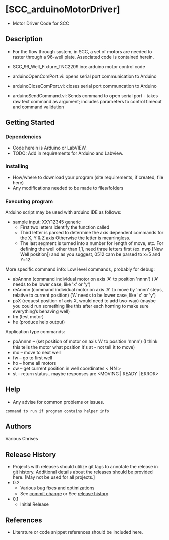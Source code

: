 # [SCC_arduinoMotorDriver]
* Motor Driver Code for SCC

## Description
* For the flow through system, in SCC, a set of motors are needed to raster through a 96-well plate.  Associated code is contained herein.

* SCC_96_Well_Fixture_TNC2209.ino: arduino motor control code
* arduinoOpenComPort.vi: opens serial port communication to Arduino
* arduinoCloseComPort.vi: closes serial port communcation to Arduino
* arduinoSendCommand.vi: Sends command to open serial port - takes raw text command as argument; includes parameters to control timeout and command validation

## Getting Started

### Dependencies
* Code herein is Arduino or LabVIEW.
* TODO: Add in requirements for Arduino and Labview.

### Installing
* How/where to download your program (site requirements, if created, file here)
* Any modifications needed to be made to files/folders

### Executing program
Arduino script may be used with arduino IDE as follows:
* sample input: XXY12345 generic
    * First two letters identify the function called
    * Third letter is parsed to determine the axis dependent commands for the X, Y & Z axis Otherwise the letter is meaningless.
    * The last segment is turned into a number for length of move, etc.  For defining the well other than 1,1, need three letters first (ex.  nwp [New Well position]) and as you suggest, 0512 cam be parsed to x=5 and Y=12.

More specific command info:
Low level commands, probably for debug:
* abAnnnn (command individual motor on axis 'A' to position 'nnnn') ('A' needs to be lower case, like 'x' or 'y')
* reAnnnn (command individual motor on axis 'A' to move by 'nnnn' steps, relative to current position) ('A' needs to be lower case, like 'x' or 'y')
* psX (request position of axis X, would need to add two-way) (maybe you could run something like this after each homing to make sure everything’s behaving well)
* tm  (test motor)
* he  (produce help output)
 
Application type commands:
* poAnnnn – (set position of motor on axis 'A' to position 'nnnn') (I think this tells the motor what position it's at - not tell it to move)
* mo – move to next well
* fw – go to first well
* ho – home all motors
* cw – get current position in well coordinates < NN >
* st – return status.. maybe responses are <MOVING | READY | ERROR>

## Help
* Any advise for common problems or issues.
```
command to run if program contains helper info
```

## Authors
Various Chrises

## Release History 
* Projects with releases should utilize git tags to annotate the release in git history.  Additional details about the releases should be provided here. [May not be used for all projects.]
* 0.2
    * Various bug fixes and optimizations
    * See [commit change]() or See [release history]()
* 0.1
    * Initial Release

## References
* Literature or code snippet references should be included here.
